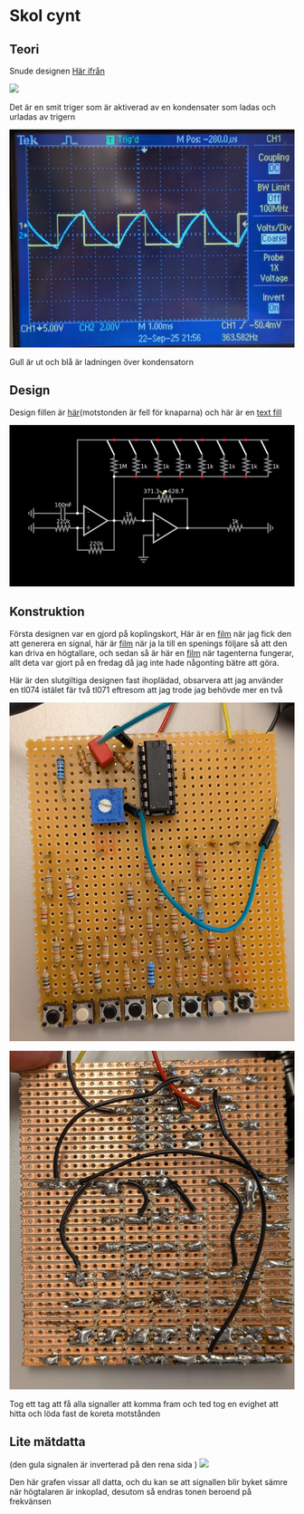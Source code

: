 # Skol cynt

## Teori

Snude designen [Här ifrån](https://www.instructables.com/Make-an-Awesome-Analog-Synthesizer/)

![](https://content.instructables.com/FSK/7UDF/K5F4M50L/FSK7UDFK5F4M50L.jpg?auto=webp&frame=1&fit=bounds&md=MjAyMC0wMS0xNSAxMTozMDoyOS4w)

Det är en smit triger som är aktiverad av en kondensater som ladas och urladas av trigern

![](SkolSynt/20250922_231632_1.jpg)

Gull är ut och blå är ladningen över kondensatorn

## Design

Design fillen är [här](https://www.falstad.com/circuit/circuitjs.html?ctz=CQAgjCAMB0l3AWAnC1b0DZwwExxwOwEDMkAHDhigSAKxl12R0CmAtGGAFACGIZxHCBxkGSMEJEMGtEG1lh48KCsVLeIJASykE2AkN39G87EuYWz8LgCdNE4aM3bHDZmshcA7s6xTfwggW3vqGkHqKBoHBYAR6Wn5BodHgVlDQxARgxCAASiwAzgCWBQAuPAB2AMYsXADmAYLMCSDEGG5QtvyCrbRC4oZ9Kjh41j4Cg0ITreGdPgO9-Q7+nnbTRtoMRswj6lXdklGbwlERsOYX8GDsNBbnEJ4Nx4RCJH5RwfMOYEhLkk6ecY9ThTHovObJIycIbbLrQsIRUYzPTuawNCRwZHgHAILazT72IQ-Ik4hjEzp2BbkqkIFFWawFQngWlMkGqEClGwAV1qjKQGHcLP57gc7g53NqlIF4F+mmlYBZqLgcMgtCw5MUauZdI8XEZmvVLIN4FFqU5PL1ZjJRrgZNNEHNkqtMqJtu1qmsdgx7ll3vdSs8+qRCsRmLZYsdlokuPd0btQgjErhpJd2JjIY9yq9YCGGpzRMVVij+djJfDZqT+sUESN1ZNCYrFuzszzLcLup8cfrB27jxAxw2bSxwSAA)(motstonden är fell för knaparna) och här är en [text fill](https://caspian.rosengren.nu/SkolSynt/Design.txt)

![](SkolSynt/20250922_232350_image.png)

## Konstruktion

Första designen var en gjord på koplingskort, Här är en [film](https://caspian.rosengren.nu/SkolSynt/FörstaFunkionelaDesignen.mp4) när jag fick den att generera en signal, här är [film](https://caspian.rosengren.nu/SkolSynt/FungerandeHögtalare.mp4) när ja la till en spenings följare så att den kan driva en högtallare, och sedan så är här en [film](https://caspian.rosengren.nu/SkolSynt/FuntionelKeybord.mp4) när tagenterna fungerar, allt deta var gjort på en fredag då jag inte hade någonting bätre att göra.

Här är den slutgiltiga designen fast ihoplädad, obsarvera att jag använder en tl074 istälet fär två tl071 eftresom att jag trode jag behövde mer en två

![](SkolSynt/20250922_233506_PXL_20250922_130904709.jpg)

![](SkolSynt/20250922_233518_PXL_20250922_130910228.MP.jpg)

Tog ett tag att få alla signaller att komma fram och ted tog en evighet att hitta och löda fast de koreta motstånden

## Lite mätdatta

(den gula signalen är inverterad på den rena sida )
![](SkolSynt/allaSignaler.jpg)


Den här grafen vissar all datta, och du kan se att signallen blir byket sämre när högtalaren är inkoplad, desutom så endras tonen beroend på frekvänsen
